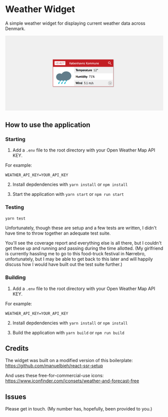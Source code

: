 # Weather Widget

A simple weather widget for displaying current weather data across Denmark.

![Screenshot](readme.png?raw=true 'Screenshot')

## How to use the application

### Starting

1. Add a `.env` file to the root directory with your Open Weather Map API KEY.

For example:

```
WEATHER_API_KEY=YOUR_API_KEY
```

2. Install depdendencies with `yarn install` or `npm install`

3. Start the application with `yarn start` or `npm run start`

### Testing

`yarn test`

Unfortunately, though these are setup and a few tests are written, I didn't have time to throw
together an adequate test suite.

You'll see the coverage report and everything else is all there, but I couldn't get these up and
running and passing during the time allotted. (My girlfriend is currently hassling me to
go to this food-truck festival in Nørrebro, unfortunately, but I may be able to get back to this later and will happily discuss how I would have built out the test suite further.)

### Building

1. Add a `.env` file to the root directory with your Open Weather Map API KEY.

For example:

```
WEATHER_API_KEY=YOUR_API_KEY
```

2. Install depdendencies with `yarn install` or `npm install`

3. Build the application with `yarn build` or `npm run build`

## Credits

The widget was built on a modified version of this boilerplate: https://github.com/manuelbieh/react-ssr-setup

And uses these free-for-commercial-use icons: https://www.iconfinder.com/iconsets/weather-and-forecast-free

## Issues

Please get in touch. (My number has, hopefully, been provided to you.)
